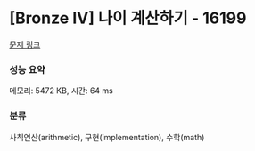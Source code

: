 # [Bronze IV] 나이 계산하기 - 16199 

[문제 링크](https://www.acmicpc.net/problem/16199) 

### 성능 요약

메모리: 5472 KB, 시간: 64 ms

### 분류

사칙연산(arithmetic), 구현(implementation), 수학(math)


